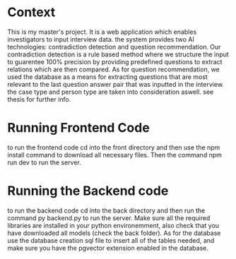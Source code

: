# Context
This is my master's project. It is a web application which enables investigators to input interview data. the system provides 
two AI technologies: contradiction detection and question recommendation. Our contradiction detection is a rule based method 
where we structure the input to guarentee 100% precision by providing predefined questions to extract relations which are then 
compared. As for question recommendation, we used the database as a means for extracting questions that are most relevant to the last question answer 
pair that was inputted in the interview. the case type and person type are taken into consideration aswell. see thesis for further info.

# Running Frontend Code
to run the frontend code cd into the front directory and then use the npm install command to download all necessary files. Then the command npm run dev to run the server.

# Running the Backend code 
to run the backend code cd into the back directory and then run the command py backend.py to run the server. Make sure all the required libraries are installed in your python environemment, also check that you have downloaded all models (check the back folder). As for the database use the database creation sql file to insert all of the tables needed, and make sure you have the pgvector extension enabled in the database.
